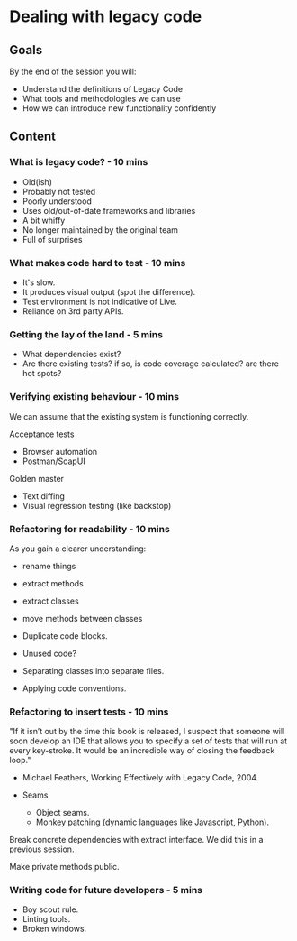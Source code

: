 # Dealing with legacy code

## Goals

By the end of the session you will:

- Understand the definitions of Legacy Code
- What tools and methodologies we can use
- How we can introduce new functionality confidently

## Content

### What is legacy code? - 10 mins

- Old(ish)
- Probably not tested
- Poorly understood
- Uses old/out-of-date frameworks and libraries
- A bit whiffy
- No longer maintained by the original team
- Full of surprises

### What makes code hard to test - 10 mins

- It's slow.
- It produces visual output (spot the difference).
- Test environment is not indicative of Live.
- Reliance on 3rd party APIs.

### Getting the lay of the land - 5 mins

- What dependencies exist?
- Are there existing tests? if so, is code coverage calculated? are there hot spots?

### Verifying existing behaviour - 10 mins

We can assume that the existing system is functioning correctly.

Acceptance tests
 - Browser automation
 - Postman/SoapUI

Golden master
 - Text diffing
 - Visual regression testing (like backstop)

### Refactoring for readability - 10 mins

As you gain a clearer understanding:
- rename things
- extract methods
- extract classes
- move methods between classes

- Duplicate code blocks.
- Unused code?
- Separating classes into separate files.
- Applying code conventions.

### Refactoring to insert tests - 10 mins

"If it isn’t out by the time this book is released, I suspect that someone will soon develop an IDE that allows you to specify a set of tests that will run at every key-stroke. It would be an incredible way of closing the feedback loop."
- Michael Feathers, Working Effectively with Legacy Code, 2004.

- Seams
  - Object seams.
  - Monkey patching (dynamic languages like Javascript, Python).

Break concrete dependencies with extract interface. We did this in a previous session.

Make private methods public.

### Writing code for future developers - 5 mins

- Boy scout rule.
- Linting tools.
- Broken windows.
